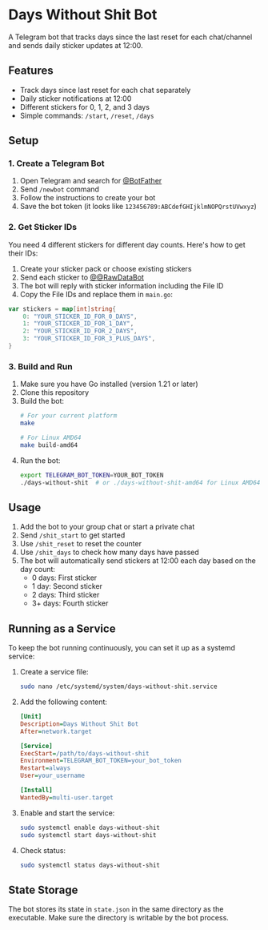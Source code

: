 # Days Without Shit Bot

A Telegram bot that tracks days since the last reset for each chat/channel and sends daily sticker updates at 12:00.

## Features

- Track days since last reset for each chat separately
- Daily sticker notifications at 12:00
- Different stickers for 0, 1, 2, and 3 days
- Simple commands: `/start`, `/reset`, `/days`

## Setup

### 1. Create a Telegram Bot

1. Open Telegram and search for [@BotFather](https://t.me/botfather)
2. Send `/newbot` command
3. Follow the instructions to create your bot
4. Save the bot token (it looks like `123456789:ABCdefGHIjklmNOPQrstUVwxyz`)

### 2. Get Sticker IDs

You need 4 different stickers for different day counts. Here's how to get their IDs:

1. Create your sticker pack or choose existing stickers
2. Send each sticker to [@@RawDataBot](https://t.me/RawDataBot)
3. The bot will reply with sticker information including the File ID
4. Copy the File IDs and replace them in `main.go`:

```go
var stickers = map[int]string{
    0: "YOUR_STICKER_ID_FOR_0_DAYS",
    1: "YOUR_STICKER_ID_FOR_1_DAY",
    2: "YOUR_STICKER_ID_FOR_2_DAYS",
    3: "YOUR_STICKER_ID_FOR_3_PLUS_DAYS",
}
```

### 3. Build and Run

1. Make sure you have Go installed (version 1.21 or later)
2. Clone this repository
3. Build the bot:
   ```bash
   # For your current platform
   make

   # For Linux AMD64
   make build-amd64
   ```
4. Run the bot:
   ```bash
   export TELEGRAM_BOT_TOKEN=YOUR_BOT_TOKEN
   ./days-without-shit  # or ./days-without-shit-amd64 for Linux AMD64 build
   ```

## Usage

1. Add the bot to your group chat or start a private chat
2. Send `/shit_start` to get started
3. Use `/shit_reset` to reset the counter
4. Use `/shit_days` to check how many days have passed
5. The bot will automatically send stickers at 12:00 each day based on the day count:
   - 0 days: First sticker
   - 1 day: Second sticker
   - 2 days: Third sticker
   - 3+ days: Fourth sticker

## Running as a Service

To keep the bot running continuously, you can set it up as a systemd service:

1. Create a service file:
   ```bash
   sudo nano /etc/systemd/system/days-without-shit.service
   ```

2. Add the following content:
   ```ini
   [Unit]
   Description=Days Without Shit Bot
   After=network.target

   [Service]
   ExecStart=/path/to/days-without-shit
   Environment=TELEGRAM_BOT_TOKEN=your_bot_token
   Restart=always
   User=your_username

   [Install]
   WantedBy=multi-user.target
   ```

3. Enable and start the service:
   ```bash
   sudo systemctl enable days-without-shit
   sudo systemctl start days-without-shit
   ```

4. Check status:
   ```bash
   sudo systemctl status days-without-shit
   ```

## State Storage

The bot stores its state in `state.json` in the same directory as the executable. Make sure the directory is writable by the bot process.
